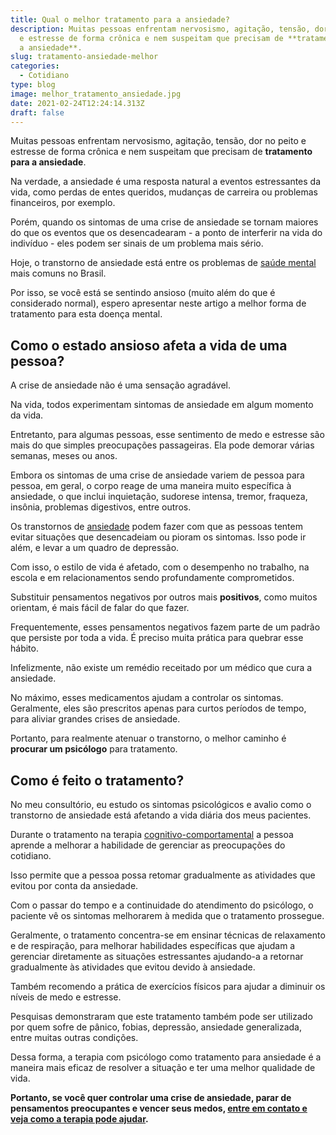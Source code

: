 ```yaml
---
title: Qual o melhor tratamento para a ansiedade?
description: Muitas pessoas enfrentam nervosismo, agitação, tensão, dor no peito
  e estresse de forma crônica e nem suspeitam que precisam de **tratamento para
  a ansiedade**.
slug: tratamento-ansiedade-melhor
categories:
  - Cotidiano
type: blog
image: melhor_tratamento_ansiedade.jpg
date: 2021-02-24T12:24:14.313Z
draft: false
---
```










Muitas pessoas enfrentam nervosismo, agitação, tensão, dor no peito e estresse de forma crônica e nem suspeitam que precisam de **tratamento para a ansiedade**.

Na verdade, a ansiedade é uma resposta natural a eventos estressantes da vida, como perdas de entes queridos, mudanças de carreira ou problemas financeiros, por exemplo.

Porém, quando os sintomas de uma crise de ansiedade se tornam maiores do que os eventos que os desencadearam - a ponto de interferir na vida do indivíduo - eles podem ser sinais de um problema mais sério.

Hoje, o transtorno de ansiedade está entre os problemas de [saúde mental](https://yuribusin.com.br/7-habitos-boa-saude-mental/) mais comuns no Brasil.

Por isso, se você está se sentindo ansioso (muito além do que é considerado normal), espero apresentar neste artigo a melhor forma de tratamento para esta doença mental.

## Como o estado ansioso afeta a vida de uma pessoa?

A crise de ansiedade não é uma sensação agradável.

Na vida, todos experimentam sintomas de ansiedade em algum momento da vida.

Entretanto, para algumas pessoas, esse sentimento de medo e estresse são mais do que simples preocupações passageiras. Ela pode demorar várias semanas, meses ou anos.

Embora os sintomas de uma crise de ansiedade variem de pessoa para pessoa, em geral, o corpo reage de uma maneira muito específica à ansiedade, o que inclui inquietação, sudorese intensa, tremor, fraqueza, insônia, problemas digestivos, entre outros.

Os transtornos de [ansiedade](https://yuribusin.com.br/ansiedade-o-mal-do-novo-seculo/) podem fazer com que as pessoas tentem evitar situações que desencadeiam ou pioram os sintomas. Isso pode ir além, e levar a um quadro de depressão.

Com isso, o estilo de vida é afetado, com o desempenho no trabalho, na escola e em relacionamentos sendo profundamente comprometidos.

Substituir pensamentos negativos por outros mais **positivos**, como muitos orientam, é mais fácil de falar do que fazer.

Frequentemente, esses pensamentos negativos fazem parte de um padrão que persiste por toda a vida. É preciso muita prática para quebrar esse hábito.

Infelizmente, não existe um remédio receitado por um médico que cura a ansiedade.

No máximo, esses medicamentos ajudam a controlar os sintomas. Geralmente, eles são prescritos apenas para curtos períodos de tempo, para aliviar grandes crises de ansiedade.

Portanto, para realmente atenuar o transtorno, o melhor caminho é **procurar um psicólogo** para tratamento.

## Como é feito o tratamento?

No meu consultório, eu estudo os sintomas psicológicos e avalio como o transtorno de ansiedade está afetando a vida diária dos meus pacientes.

Durante o tratamento na terapia [cognitivo-comportamental](https://yuribusin.com.br/quais-os-beneficios-da-terapia-cognitiva-comportamental/) a pessoa aprende a melhorar a habilidade de gerenciar as preocupações do cotidiano.

Isso permite que a pessoa possa retomar gradualmente as atividades que evitou por conta da ansiedade.

Com o passar do tempo e a continuidade do atendimento do psicólogo, o paciente vê os sintomas melhorarem à medida que o tratamento prossegue.

Geralmente, o tratamento concentra-se em ensinar técnicas de relaxamento e de respiração, para melhorar habilidades específicas que ajudam a gerenciar diretamente as situações estressantes ajudando-a a retornar gradualmente às atividades que evitou devido à ansiedade.

Também recomendo a prática de exercícios físicos para ajudar a diminuir os níveis de medo e estresse.

Pesquisas demonstraram que este tratamento também pode ser utilizado por quem sofre de pânico, fobias, depressão, ansiedade generalizada, entre muitas outras condições.

Dessa forma, a terapia com psicólogo como tratamento para ansiedade é a maneira mais eficaz de resolver a situação e ter uma melhor qualidade de vida.

**Portanto, se você quer controlar uma crise de ansiedade, parar de pensamentos preocupantes e vencer seus medos, [entre em contato e veja como a terapia pode ajudar](https://yuribusin.com.br/contato/).**


